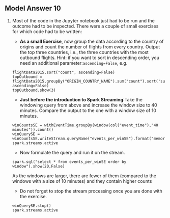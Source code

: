 ## Model Answer 10

1. Most of the code in the Jupyter notebook just had to be run and the outcome had to be inspected. There were a couple of small exercises for which code had to be written:

    - **As a small Exercise**, now group the data according to the country of origins and count the number of flights from every country. Output the top three countries, i.e., the three countries with the most outbound flights. Hint: if you want to sort in descending order, you need an additional parameter:`ascending=False`, e.g.
    ```
    flightData2015.sort("count", ascending=False)
    topOutbound = flightData2015.groupBy("ORIGIN_COUNTRY_NAME").sum("count").sort('sum(count)', ascending=False)
    topOutbound.show(3)
    ```

    - **Just before the introduction to Spark Streaming**:Take the windowing query from above and increase the window size to 40 minutes. Compare the output to the one with a window size of 10 minutes.
    ```
    winCountsSE = withEventTime.groupBy(window(col("event_time"),"40 minutes")).count()
    winQuerySE = winCountsSE.writeStream.queryName("events_per_winSE").format("memory").outputMode("complete").start()
    spark.streams.active
    ```

    - Now formulate the query and run it on the stream.
    ```
    spark.sql("select * from events_per_winSE order by window").show(20,False)
    ```

    As the windows are larger, there are fewer of them (compared to the windows with a size of 10 minutes) and they contain higher counts

    - Do not forget to stop the stream processing once you are done with the exercise.
    ```
    winQuerySE.stop()
    spark.streams.active
    ```
